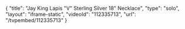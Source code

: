 {
    "title": "Jay King Lapis \"V\" Sterling Silver 18\" Necklace",
    "type": "solo",
    "layout": "iframe-static",
    "videoId": "112335713",
    "url": "\/tvpembed\/112335713"
}